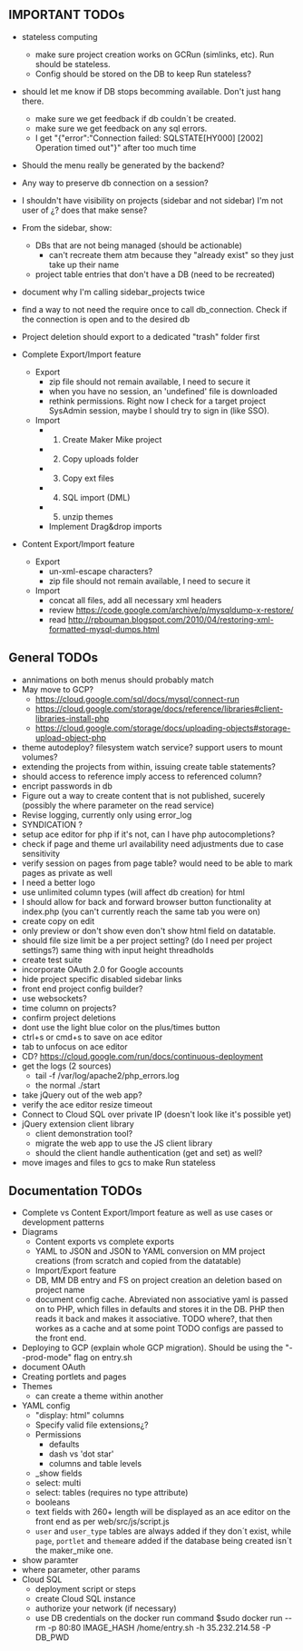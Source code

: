## IMPORTANT TODOs
- stateless computing
	- make sure project creation works on GCRun (simlinks, etc). Run should be stateless.
	- Config should be stored on the DB to keep Run stateless?
- should let me know if DB stops becomming available. Don't just hang there.
	- make sure we get feedback if db couldn´t be created.
	- make sure we get feedback on any sql errors.
	- I get "{"error":"Connection failed: SQLSTATE[HY000] [2002] Operation timed out"}" after too much time
- Should the menu really be generated by the backend?
- Any way to preserve db connection on a session?
- I shouldn't have visibility on projects (sidebar and not sidebar) I'm not user of ¿? does that make sense?
- From the sidebar, show:
	- DBs that are not being managed (should be actionable)
		- can't recreate them atm because they "already exist" so they just take up their name
	- project table entries that don't have a DB (need to be recreated)
- document why I'm calling sidebar_projects twice
- find a way to not need the require once to call db_connection. Check if the connection is open and to the desired db
- Project deletion should export to a dedicated "trash" folder first

- Complete Export/Import feature
	- Export
		- zip file should not remain available, I need to secure it
		- when you have no session, an 'undefined' file is downloaded
		- rethink permissions. Right now I check for a target project SysAdmin session, maybe I should try to sign in (like SSO).
	- Import
		- 1. Create Maker Mike project
		- 2. Copy uploads folder
		- 3. Copy ext files
		- 4. SQL import (DML)
		- 5. unzip themes
		- Implement Drag&drop imports

- Content Export/Import feature
	- Export
		- un-xml-escape characters?
		- zip file should not remain available, I need to secure it
	- Import 
		- concat all files, add all necessary xml headers
		- review https://code.google.com/archive/p/mysqldump-x-restore/
		- read http://rpbouman.blogspot.com/2010/04/restoring-xml-formatted-mysql-dumps.html

## General TODOs
- annimations on both menus should probably match
- May move to GCP?
	- https://cloud.google.com/sql/docs/mysql/connect-run
	- https://cloud.google.com/storage/docs/reference/libraries#client-libraries-install-php
	- https://cloud.google.com/storage/docs/uploading-objects#storage-upload-object-php
- theme autodeploy? filesystem watch service? support users to mount volumes?
- extending the projects from within, issuing create table statements?
- should access to reference imply access to referenced column?
- encript passwords in db
- Figure out a way to create content that is not published, sucerely (possibly the where parameter on the read service)
- Revise logging, currently only using error_log
- SYNDICATION ?
- setup ace editor for php if it's not, can I have php autocompletions?
- check if page and theme url availability need adjustments due to case sensitivity
- verify session on pages from page table? would need to be able to mark pages as private as well
- I need a better logo
- use unlimited column types (will affect db creation) for html
- I should allow for back and forward browser button functionality at index.php (you can't currently reach the same tab you were on)
- create copy on edit
- only preview or don't show even don't show html field on datatable.
- should file size limit be a per project setting? (do I need per project settings?) same thing with input height threadholds
- create test suite
- incorporate OAuth 2.0 for Google accounts
- hide project specific disabled sidebar links 
- front end project config builder?
- use websockets?
- time column on projects?
- confirm project deletions
- dont use the light blue color on the plus/times button
- ctrl+s or cmd+s to save on ace editor
- tab to unfocus on ace editor
- CD? https://cloud.google.com/run/docs/continuous-deployment
- get the logs (2 sources)
	- tail -f /var/log/apache2/php_errors.log
	- the normal ./start
- take jQuery out of the web app?
- verify the ace editor resize timeout
- Connect to Cloud SQL over private IP (doesn't look like it's possible yet)
- jQuery extension client library
	- client demonstration tool?
	- migrate the web app to use the JS client library
	- should the client handle authentication (get and set) as well?
- move images and files to gcs to make Run stateless

## Documentation TODOs
- Complete vs Content Export/Import feature as well as use cases or development patterns
- Diagrams
	- Content exports vs complete exports
	- YAML to JSON and JSON to YAML conversion on MM project creations (from scratch and copied from the datatable)
	- Import/Export feature
	- DB, MM DB entry and FS on project creation an deletion based on project name 
	- document config cache. Abreviated non associative yaml is passed on to PHP, which filles in defaults and stores it in the DB. PHP then reads it back and makes it associative. TODO where?, that then workes as a cache and at some point TODO configs are passed to the front end.
- Deploying to GCP (explain whole GCP migration). Should be using the "--prod-mode" flag on entry.sh
- document OAuth
- Creating portlets and pages
- Themes
	- can create a theme within another
- YAML config
	- "display: html" columns
	- Specify valid file extensions¿?
	- Permissions
		- defaults
		- dash vs 'dot star'
		- columns and table levels
	- _show fields
	- select: multi
	- select: tables (requires no type attribute)
	- booleans
	- text fields with 260+ length will be displayed as an ace editor on the front end as per web/src/js/script.js 
	- `user` and `user_type` tables are always added if they don´t exist, while `page`, `portlet` and `theme`are added if the database being created isn´t the maker_mike one.
- show paramter
- where parameter, other params
- Cloud SQL
	- deployment script or steps
	- create Cloud SQL instance
	- authorize your network (if necessary)
	- use DB credentials on the docker run command
	$sudo docker run --rm -p 80:80 IMAGE_HASH /home/entry.sh -h 35.232.214.58 -P DB_PWD
